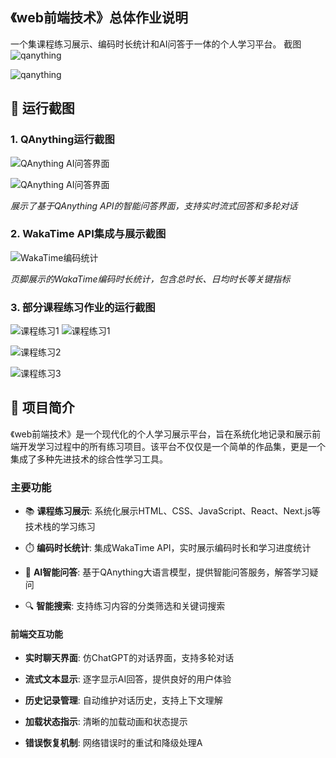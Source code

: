 ## 《web前端技术》总体作业说明
一个集课程练习展示、编码时长统计和AI问答于一体的个人学习平台。
截图
![qanything](.\public\6.png)

![qanything](.\public\8.png)

## 📸 运行截图

### 1. QAnything运行截图

![QAnything AI问答界面](.\public\3.png)

![QAnything AI问答界面](.\public\5.png)

*展示了基于QAnything API的智能问答界面，支持实时流式回答和多轮对话*

### 2. WakaTime API集成与展示截图

![WakaTime编码统计](.\public\10.png)

*页脚展示的WakaTime编码时长统计，包含总时长、日均时长等关键指标*

### 3. 部分课程练习作业的运行截图

![课程练习1](./public\1.png)
![课程练习1](./public\2.png)

![课程练习2](./public\9.png)

![课程练习3](./public\7.png)


## 📖 项目简介

《web前端技术》是一个现代化的个人学习展示平台，旨在系统化地记录和展示前端开发学习过程中的所有练习项目。该平台不仅仅是一个简单的作品集，更是一个集成了多种先进技术的综合性学习工具。

### 主要功能

- 📚 **课程练习展示**: 系统化展示HTML、CSS、JavaScript、React、Next.js等技术栈的学习练习

- ⏱️ **编码时长统计**: 集成WakaTime API，实时展示编码时长和学习进度统计

- 🤖 **AI智能问答**: 基于QAnything大语言模型，提供智能问答服务，解答学习疑问

- 🔍 **智能搜索**: 支持练习内容的分类筛选和关键词搜索



####  前端交互功能

- **实时聊天界面**: 仿ChatGPT的对话界面，支持多轮对话

- **流式文本显示**: 逐字显示AI回答，提供良好的用户体验

- **历史记录管理**: 自动维护对话历史，支持上下文理解

- **加载状态指示**: 清晰的加载动画和状态提示

- **错误恢复机制**: 网络错误时的重试和降级处理A
